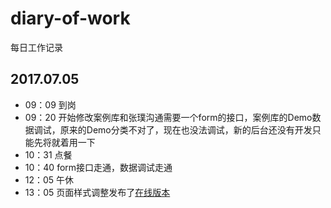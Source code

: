 # diary-of-work
每日工作记录
## 2017.07.05
* 09：09 到岗
* 09：20 开始修改案例库和张璞沟通需要一个form的接口，案例库的Demo数据调试，原来的Demo分类不对了，现在也没法调试，新的后台还没有开发只能先将就着用一下
* 10：31 点餐
* 10：40 form接口走通，数据调试走通
* 12：05 午休
* 13：05 页面样式调整发布了[在线版本](https://htmlcase.kdcer.com)
